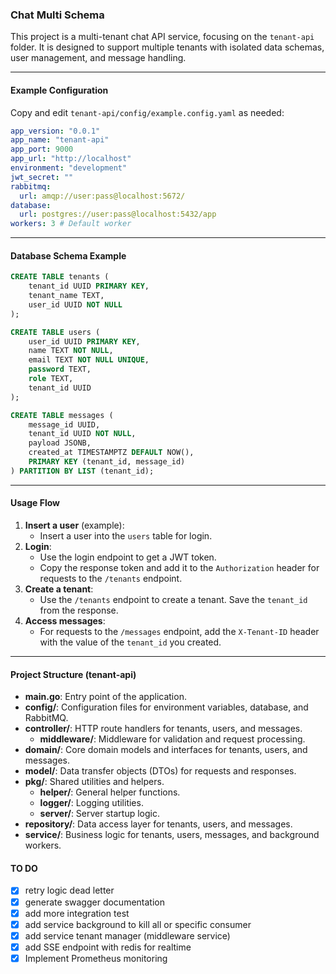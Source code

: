 ### Chat Multi Schema

This project is a multi-tenant chat API service, focusing on the `tenant-api` folder. It is designed to support multiple tenants with isolated data schemas, user management, and message handling.

---

#### Example Configuration

Copy and edit `tenant-api/config/example.config.yaml` as needed:

```yaml
app_version: "0.0.1"
app_name: "tenant-api"
app_port: 9000
app_url: "http://localhost"
environment: "development"
jwt_secret: ""
rabbitmq:
  url: amqp://user:pass@localhost:5672/
database:
  url: postgres://user:pass@localhost:5432/app
workers: 3 # Default worker
```

---

#### Database Schema Example

```sql
CREATE TABLE tenants (
    tenant_id UUID PRIMARY KEY,
    tenant_name TEXT,
    user_id UUID NOT NULL
);

CREATE TABLE users (
    user_id UUID PRIMARY KEY,
    name TEXT NOT NULL,
    email TEXT NOT NULL UNIQUE,
    password TEXT,
    role TEXT,
    tenant_id UUID
);

CREATE TABLE messages (
    message_id UUID,
    tenant_id UUID NOT NULL,
    payload JSONB,
    created_at TIMESTAMPTZ DEFAULT NOW(),
    PRIMARY KEY (tenant_id, message_id)
) PARTITION BY LIST (tenant_id);
```

---

#### Usage Flow

1. **Insert a user** (example):
   - Insert a user into the `users` table for login.
2. **Login**:
   - Use the login endpoint to get a JWT token.
   - Copy the response token and add it to the `Authorization` header for requests to the `/tenants` endpoint.
3. **Create a tenant**:
   - Use the `/tenants` endpoint to create a tenant. Save the `tenant_id` from the response.
4. **Access messages**:
   - For requests to the `/messages` endpoint, add the `X-Tenant-ID` header with the value of the `tenant_id` you created.

---

#### Project Structure (tenant-api)

- **main.go**: Entry point of the application.
- **config/**: Configuration files for environment variables, database, and RabbitMQ.
- **controller/**: HTTP route handlers for tenants, users, and messages.
  - **middleware/**: Middleware for validation and request processing.
- **domain/**: Core domain models and interfaces for tenants, users, and messages.
- **model/**: Data transfer objects (DTOs) for requests and responses.
- **pkg/**: Shared utilities and helpers.
  - **helper/**: General helper functions.
  - **logger/**: Logging utilities.
  - **server/**: Server startup logic.
- **repository/**: Data access layer for tenants, users, and messages.
- **service/**: Business logic for tenants, users, messages, and background workers.

#### TO DO

- [x] retry logic dead letter
- [x] generate swagger documentation
- [x] add more integration test
- [x] add service background to kill all or specific consumer
- [x] add service tenant manager (middleware service)
- [x] add SSE endpoint with redis for realtime
- [x] Implement Prometheus monitoring

